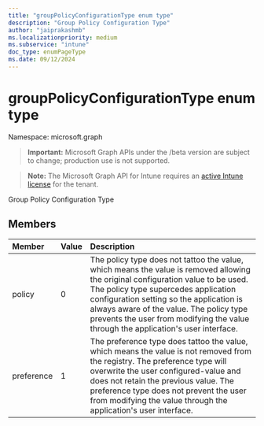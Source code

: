 ```yaml
---
title: "groupPolicyConfigurationType enum type"
description: "Group Policy Configuration Type"
author: "jaiprakashmb"
ms.localizationpriority: medium
ms.subservice: "intune"
doc_type: enumPageType
ms.date: 09/12/2024
---
```


# groupPolicyConfigurationType enum type

Namespace: microsoft.graph

> **Important:** Microsoft Graph APIs under the /beta version are subject to change; production use is not supported.

> **Note:** The Microsoft Graph API for Intune requires an [active Intune license](https://go.microsoft.com/fwlink/?linkid=839381) for the tenant.

Group Policy Configuration Type

## Members
|Member|Value|Description|
|:---|:---|:---|
|policy|0|The policy type does not tattoo the value, which means the value is removed allowing the original configuration value to be used. The policy type supercedes application configuration setting so the application is always aware of the value. The policy type prevents the user from modifying the value through the application's user interface.|
|preference|1|The preference type does tattoo the value, which means the value is not removed from the registry. The preference type will overwrite the user configured-value and does not retain the previous value. The preference type does not prevent the user from modifying the value through the application's user interface.|
